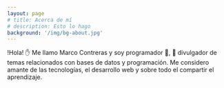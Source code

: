 ```yaml
---
layout: page
# title: Acerca de mí
# description: Esto lo hago
background: '/img/bg-about.jpg'
---
```


!Hola! &#x270b; Me llamo Marco Contreras y soy programador &#x1f977;, &#x1f3a4; divulgador de temas relacionados con bases de datos y programación. Me considero amante de las tecnologías, el desarrollo web y sobre todo el compartir el aprendizaje.
